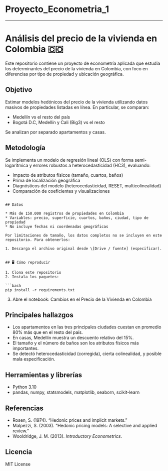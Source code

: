 # Proyecto_Econometria_1
---

# Análisis del precio de la vivienda en Colombia 🇨🇴

Este repositorio contiene un proyecto de econometría aplicada que estudia los determinantes del precio de la vivienda en Colombia, con foco en diferencias por tipo de propiedad y ubicación geográfica.

## Objetivo

Estimar modelos hedónicos del precio de la vivienda utilizando datos masivos de propiedades listadas en línea. En particular, se comparan:

* Medellín vs el resto del país
* Bogotá D.C, Medellín y Cali (Big3) vs el resto

Se analizan por separado apartamentos y casas.

## Metodología

Se implementa un modelo de regresión lineal (OLS) con forma semi-logarítmica y errores robustos a heterocedasticidad (HC3), evaluando:

* Impacto de atributos físicos (tamaño, cuartos, baños)
* Prima de localización geográfica
* Diagnósticos del modelo (heterocedasticidad, RESET, multicolinealidad)
* Comparación de coeficientes y visualizaciones

```

## Datos

* Más de 150.000 registros de propiedades en Colombia
* Variables: precio, superficie, cuartos, baños, ciudad, tipo de propiedad
* No incluye fechas ni coordenadas geográficas

Por limitaciones de tamaño, los datos completos no se incluyen en este repositorio. Para obtenerlos:

1. Descarga el archivo original desde \[Drive / fuente] (especificar).


## 🖥️ Cómo reproducir

1. Clona este repositorio
2. Instala los paquetes:

```bash
pip install -r requirements.txt
```

3. Abre el notebook: Cambios en el Precio de la Vivienda en Colombia 

## Principales hallazgos

* Los apartamentos en las tres principales ciudades cuestan en promedio 80% más que en el resto del país.
* En casas, Medellín muestra un descuento relativo del 15%.
* El tamaño y el número de baños son los atributos físicos más importantes.
* Se detectó heterocedasticidad (corregida), cierta colinealidad, y posible mala especificación.

## Herramientas y librerías

* Python 3.10
* pandas, numpy, statsmodels, matplotlib, seaborn, scikit-learn

## Referencias

* Rosen, S. (1974). “Hedonic prices and implicit markets.”
* Malpezzi, S. (2003). “Hedonic pricing models: A selective and applied review.”
* Wooldridge, J. M. (2013). *Introductory Econometrics*.

## Licencia

MIT License
